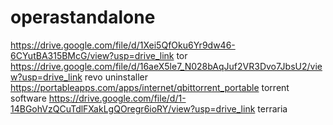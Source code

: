 # operastandalone
https://drive.google.com/file/d/1Xei5QfOku6Yr9dw46-6CYutBA315BMcG/view?usp=drive_link tor
https://drive.google.com/file/d/16aeX5le7_N028bAqJuf2VR3Dvo7JbsU2/view?usp=drive_link revo uninstaller
https://portableapps.com/apps/internet/qbittorrent_portable torrent software
https://drive.google.com/file/d/1-14BGohVzQCuTdlFXakLgQOregr6ioRY/view?usp=drive_link  terraria

